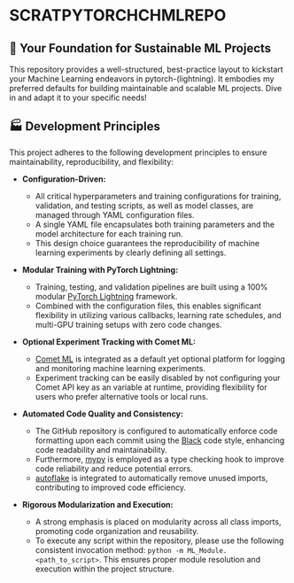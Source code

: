 # SCRATPYTORCHCHMLREPO

## 🚀 Your Foundation for Sustainable ML Projects

This repository provides a well-structured, best-practice layout to kickstart your Machine Learning endeavors in pytorch-(lightning). It embodies my preferred defaults for building maintainable and scalable ML projects. Dive in and adapt it to your specific needs!


## 🏭 Development Principles

This project adheres to the following development principles to ensure maintainability, reproducibility, and flexibility:

* **Configuration-Driven:**
    * All critical hyperparameters and training configurations for training, validation, and testing scripts, as well as model classes, are managed through YAML configuration files.
    * A single YAML file encapsulates both training parameters and the model architecture for each training run.
    * This design choice guarantees the reproducibility of machine learning experiments by clearly defining all settings.

* **Modular Training with PyTorch Lightning:**
    * Training, testing, and validation pipelines are built using a 100% modular [PyTorch Lightning](https://lightning.ai/docs/pytorch/stable/) framework.
    * Combined with the configuration files, this enables significant flexibility in utilizing various callbacks, learning rate schedules, and multi-GPU training setups with zero code changes.

* **Optional Experiment Tracking with Comet ML:**
    * [Comet ML](https://www.comet.com/) is integrated as a default yet optional platform for logging and monitoring machine learning experiments.
    * Experiment tracking can be easily disabled by not configuring your Comet API key as an variable at runtime, providing flexibility for users who prefer alternative tools or local runs.

* **Automated Code Quality and Consistency:**
    * The GitHub repository is configured to automatically enforce code formatting upon each commit using the [Black](https://black.readthedocs.io/en/stable/the_black_code_style/index.html) code style, enhancing code readability and maintainability.
    * Furthermore, [mypy](https://mypy-lang.org/) is employed as a type checking hook to improve code reliability and reduce potential errors.
    * [autoflake](https://pypi.org/project/autoflake/) is integrated to automatically remove unused imports, contributing to improved code efficiency.

* **Rigorous Modularization and Execution:**
    * A strong emphasis is placed on modularity across all class imports, promoting code organization and reusability.
    * To execute any script within the repository, please use the following consistent invocation method: `python -m ML_Module.<path_to_script>`. This ensures proper module resolution and execution within the project structure.

